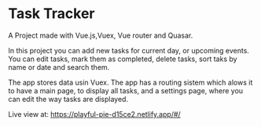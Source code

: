 # Task Tracker

A Project made with Vue.js,Vuex, Vue router and Quasar.
 
In this project you can add new tasks for current day, or upcoming events. You can edit tasks, mark them as completed, delete tasks, sort taks by name or date and search them.

The app stores data usin Vuex.
The app has a routing sistem which alows it to have a main page, to display all tasks, and a settings page, where you can edit the way tasks are displayed.

Live view at: https://playful-pie-d15ce2.netlify.app/#/
